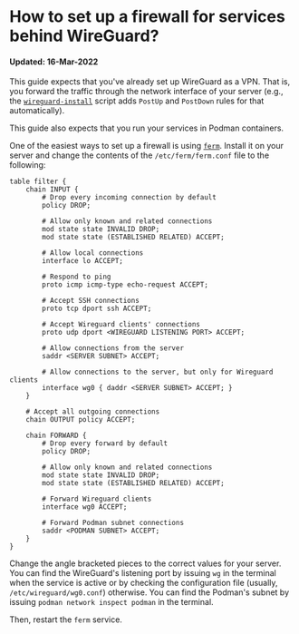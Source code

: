 # How to set up a firewall for services behind WireGuard?

#### Updated: 16-Mar-2022

This guide expects that you've already set up WireGuard as a VPN. That is, you forward the traffic through the network interface of your server (e.g., the [`wireguard-install`](https://github.com/angristan/wireguard-install) script adds `PostUp` and `PostDown` rules for that automatically).

This guide also expects that you run your services in Podman containers.

One of the easiest ways to set up a firewall is using [`ferm`](http://ferm.foo-projects.org). Install it on your server and change the contents of the `/etc/ferm/ferm.conf` file to the following:

```
table filter {
    chain INPUT {
        # Drop every incoming connection by default
        policy DROP;

        # Allow only known and related connections
        mod state state INVALID DROP;
        mod state state (ESTABLISHED RELATED) ACCEPT;

        # Allow local connections
        interface lo ACCEPT;

        # Respond to ping
        proto icmp icmp-type echo-request ACCEPT;

        # Accept SSH connections
        proto tcp dport ssh ACCEPT;

        # Accept Wireguard clients' connections
        proto udp dport <WIREGUARD LISTENING PORT> ACCEPT;

        # Allow connections from the server
        saddr <SERVER SUBNET> ACCEPT;

        # Allow connections to the server, but only for Wireguard clients
        interface wg0 { daddr <SERVER SUBNET> ACCEPT; }
    }

    # Accept all outgoing connections
    chain OUTPUT policy ACCEPT;

    chain FORWARD {
        # Drop every forward by default
        policy DROP;

        # Allow only known and related connections
        mod state state INVALID DROP;
        mod state state (ESTABLISHED RELATED) ACCEPT;

        # Forward Wireguard clients
        interface wg0 ACCEPT;

        # Forward Podman subnet connections
        saddr <PODMAN SUBNET> ACCEPT;
    }
}
```

Change the angle bracketed pieces to the correct values for your server. You can find the WireGuard's listening port by issuing `wg` in the terminal when the service is active or by checking the configuration file (usually, `/etc/wireguard/wg0.conf`) otherwise. You can find the Podman's subnet by issuing `podman network inspect podman` in the terminal.

Then, restart the `ferm` service.
